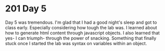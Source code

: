 <h1>201 Day 5</h1>
<p>Day 5 was tremendous. I'm glad that I had a good night's sleep and got to class early. Especially considering how tough the lab was. I learned about how to generate html content through javascript objects. I also learned that yes- I can triumph- through the power of snacking.
Something that finally stuck once I started the lab was syntax on variables within an object.</p>
